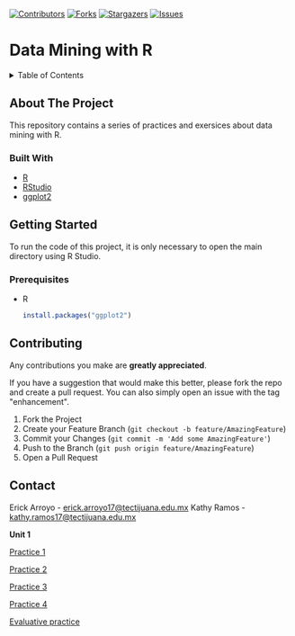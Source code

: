 [![Contributors][contributors-shield]][contributors-url]
[![Forks][forks-shield]][forks-url]
[![Stargazers][stars-shield]][stars-url]
[![Issues][issues-shield]][issues-url]

# Data Mining with R

<details>
  <summary>Table of Contents</summary>
  <ol>
    <li>
      <a href="#about-the-project">About The Project</a>
      <ul>
        <li><a href="#built-with">Built With</a></li>
      </ul>
    </li>
    <li>
      <a href="#getting-started">Getting Started</a>
      <ul>
        <li><a href="#prerequisites">Prerequisites</a></li>
      </ul>
    </li>
    <li><a href="#contributing">Contributing</a></li>
    <li><a href="#contact">Contact</a></li>
  </ol>
</details>

## About The Project
This repository contains a series of practices and exersices about data mining with R.

### Built With
* [R](https://www.r-project.org/)
* [RStudio](https://www.rstudio.com/)
* [ggplot2](https://plotly.com/ggplot2/getting-started/)


## Getting Started
To run the code of this project, it is only necessary to open the main directory using R Studio.

### Prerequisites
* R
  ```R
  install.packages("ggplot2")
  ```

## Contributing
Any contributions you make are **greatly appreciated**.

If you have a suggestion that would make this better, please fork the repo and create a pull request. You can also simply open an issue with the tag "enhancement".

1. Fork the Project
2. Create your Feature Branch (`git checkout -b feature/AmazingFeature`)
3. Commit your Changes (`git commit -m 'Add some AmazingFeature'`)
4. Push to the Branch (`git push origin feature/AmazingFeature`)
5. Open a Pull Request


## Contact

Erick Arroyo - erick.arroyo17@tectijuana.edu.mx
Kathy Ramos - kathy.ramos17@tectijuana.edu.mx

**Unit 1**

[Practice 1](https://github.com/Erick-INCS/DataMining/blob/unit1/unit-1/law_of_large_numbers.R)

[Practice 2](https://github.com/Erick-INCS/DataMining/blob/unit1/unit-1/r_functions.Runit-1/r_functions.R)

[Practice 3](https://github.com/Erick-INCS/DataMining/blob/unit1/unit-1/practice3.R)

[Practice 4](https://github.com/Erick-INCS/DataMining/blob/unit1/unit-1/practice4.R)

[Evaluative practice](https://github.com/Erick-INCS/DataMining/blob/unit1/unit-1/PracticaEvaluatoriaU1.R)


[contributors-shield]: https://img.shields.io/github/contributors/Erick-INCS/DataMining.svg?style=for-the-badge
[contributors-url]: https://github.com/othneildrew/Erick-INCS/DataMining/graphs/contributors
[forks-shield]: https://img.shields.io/github/forks/Erick-INCS/DataMining.svg?style=for-the-badge
[forks-url]: https://github.com/othneildrew/Erick-INCS/DataMining/network/members
[stars-shield]: https://img.shields.io/github/stars/Erick-INCS/DataMining.svg?style=for-the-badge
[stars-url]: https://github.com/Erick-INCS/DataMining/stargazers
[issues-shield]: https://img.shields.io/github/issues/Erick-INCS/DataMining.svg?style=for-the-badge
[issues-url]: https://github.com/Erick-INCS/DataMining/issues
[license-shield]: https://img.shields.io/github/license/Erick-INCS/DataMining.svg?style=for-the-badge
[license-url]: https://github.com/Erick-INCS/DataMining/blob/master/LICENSE.txt
